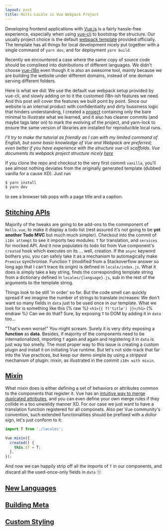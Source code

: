 ```yaml
---
layout: post
title: Multi-Locale in Vue Webpack Project
---
```


Developing frontend applications with [Vue.js](https://github.com/vuejs/vue) is a fairly hassle-free experience,
especially when using [vue-cli](https://github.com/vuejs/vue-cli) to bootstrap the structure.
Our usually project choice is the default [webpack template](https://github.com/vuejs-templates/webpack) provided officially.
The template has all things for local development nicely put together with a single command of `yarn dev`,
and for deployment `yarn build`.

Recently we encountered a case where the same copy of source code should be compileed into distributions of different languages.
We didn't choose [vue-i18n](https://github.com/kazupon/vue-i18n) even though it is also an awesome tool,
mainly because we are building the website under different domains,
instead of one domain serving different folders.

Here is what we did:
We use the default vue webpack setup provided by vue-cli,
and slowly adding on to it the customed i18n-ish features we need.
And this post will cover the features we built point by point.
Since our website is an internal product with confidentiality and dirty bussiness logic that hinders understanding,
I created a [project](https://github.com/fullstacker-tidbits/vue-webpack-multi-locale-demo) containing only the bare minimal to illustrate what we learned,
and it also has cleaner commits (and maybe tags later on) to mark the evolving of the project,
and yarn-lock to ensure the same version of libraries are installed for reproducible local runs.

_I'll try to make the tutorial as friendly as I can with my limited command of English,
but some basic knowledge of Vue and Webpack are preferred;
even better if you have experience with the structure vue-cli scaffolds.
Vue documents its webpack project structure nicely [here](https://vuejs-templates.github.io/webpack/)_

If you clone the repo and checkout to the very first commit `vanilla`,
you'll see almost nothing deviates from the originally generated template
(dubbed vanilla for a cause XD).
Just run

```bash
$ yarn install
$ yarn dev
```

to see a browser tab pops with a page title and a caption.


## [Stitching APIs](https://github.com/fullstacker-tidbits/vue-webpack-multi-locale-demo/commit/664924e580dfdb8ddf8247f0dd9b3db5424e1edb)

Majority of the tweaks are going to be add-ons to the commponent of `Hello.vue`,
to make it display a todo list
(rest assured it's not going to be **yet another Todo MVC** but much much simpler).
Checkout into the commit of `i18n attempt` to see it imports two modules:
`T` for translation,
and `services` for mocked API.
And it now populates its todo list from Vue component's `created` hook which executes on its ... well, creation. 
If the `async` keyword bothers you,
you can safely take it as a mechanism to automagically make `Promise` synchronise.
Function `T` (modified from a Stackoverflow answer so long ago that I can't trace its origin) is defined in `locale/index.js`.
What it does is simply take a key string,
finds the corresponding template string from a dictionary defined in `locales/{language}.js`,
sub in the rest of the arguments to the template string. 

Things look to be still 'in order' so far.
But the code smell can quickly spread if we imagine the number of strings to translate increases:
We don't want so many fields in `data` just to be used once in our template.
What we look for is something like this {% raw %} `<h1>{{ T('title') }}</h1>` {% endraw %}
Can we do that? Sure, by exposing `T` to DOM by adding it in `data` too...

"That's even worse!" You might scream.
Surely it is very dirty exposing a **function** as **data**.
Besides, if majority of the components need to be internationalized,
importing `T` again and again and registering it in `data` is just way too smelly.
The most proper way to this issue is creating a custom plugin and install it on initiating Vue runtime.
But let's not side-track that far into the Vue practices,
but keep our demo simple by using a _stripped_ mechanism of plugin: mixin,
as illustrated in the commit `i18n with mixin`.


## [Mixin](https://github.com/fullstacker-tidbits/vue-webpack-multi-locale-demo/commit/5c9d4396af2df72d86e228030b2d10c1f88db83c)

What mixin does is either defining a set of behaviors or attributes common to the components that register it.
Vue has an [intuitive way to merge duplcated attributes](https://vuejs.org/v2/guide/mixins.html#Option-Merging),
and you can even define your own merge rules if they collide in a too unwieldy manner XD.
For our case we just want to have a translation function registered for all componets.
Also per Vue community's convention,
such extended functionalities should be prefixed with a dollor sign,
let's just conform to it:

```javascript
import T from './locales';

Vue.mixin({
  created() {
    this.$T = T;
  },
});
```

And now we can happily strip off all the imports of `T` in our components,
and discard all the used-once-only fields in `data` ㋡


## [New Languages](#)


## [Building Meta](#)


## [Custom Styling](#)